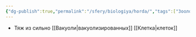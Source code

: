 ```yaml
---
{"dg-publish":true,"permalink":"/sfery/biologiya/horda/","tags":["Зоология"]}
---
```


- Тяж из сильно [[Вакуоли\|вакуолизированных]] [[Клетка\|клеток]] 
